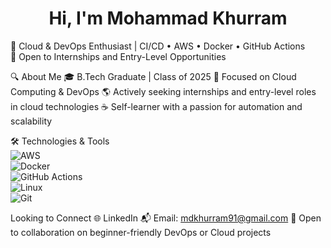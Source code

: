 
<h1 align="center">Hi, I'm Mohammad Khurram </h1>

<p align="center">
   
🚀 Cloud & DevOps Enthusiast | CI/CD • AWS • Docker • GitHub Actions  
🎯 Open to Internships and Entry-Level Opportunities  

🔍 About Me
🎓 B.Tech Graduate | Class of 2025
🚀 Focused on Cloud Computing & DevOps
🌎 Actively seeking internships and entry-level roles in cloud technologies
☕ Self-learner with a passion for automation and scalability

🛠️ Technologies & Tools  
![AWS](https://img.shields.io/badge/AWS-%23FF9900.svg?style=flat&logo=amazon-aws&logoColor=white)  
![Docker](https://img.shields.io/badge/Docker-2496ED?style=flat&logo=docker&logoColor=white)  
![GitHub Actions](https://img.shields.io/badge/GitHub_Actions-2088FF?style=flat&logo=github-actions&logoColor=white)  
![Linux](https://img.shields.io/badge/Linux-FCC624?style=flat&logo=linux&logoColor=black)  
![Git](https://img.shields.io/badge/Git-F05032?style=flat&logo=git&logoColor=white)  

 Looking to Connect
🌐 LinkedIn
📬 Email: mdkhurram91@gmail.com 
🎨 Open to collaboration on beginner-friendly DevOps or Cloud projects


